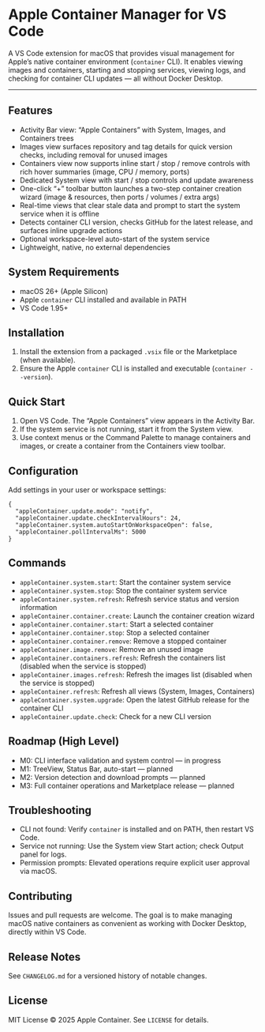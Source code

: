 # Apple Container Manager for VS Code

A VS Code extension for macOS that provides visual management for Apple’s native container environment (`container` CLI). It enables viewing images and containers, starting and stopping services, viewing logs, and checking for container CLI updates — all without Docker Desktop.

---

## Features
- Activity Bar view: “Apple Containers” with System, Images, and Containers trees
- Images view surfaces repository and tag details for quick version checks, including removal for unused images
- Containers view now supports inline start / stop / remove controls with rich hover summaries (image, CPU / memory, ports)
- Dedicated System view with start / stop controls and update awareness
- One-click “+” toolbar button launches a two-step container creation wizard (image & resources, then ports / volumes / extra args)
- Real-time views that clear stale data and prompt to start the system service when it is offline
- Detects container CLI version, checks GitHub for the latest release, and surfaces inline upgrade actions
- Optional workspace-level auto-start of the system service
- Lightweight, native, no external dependencies

## System Requirements
- macOS 26+ (Apple Silicon)
- Apple `container` CLI installed and available in PATH
- VS Code 1.95+

## Installation
1. Install the extension from a packaged `.vsix` file or the Marketplace (when available).
2. Ensure the Apple `container` CLI is installed and executable (`container --version`).

## Quick Start
1. Open VS Code. The “Apple Containers” view appears in the Activity Bar.
2. If the system service is not running, start it from the System view.
3. Use context menus or the Command Palette to manage containers and images, or create a container from the Containers view toolbar.

## Configuration
Add settings in your user or workspace settings:

```jsonc
{
  "appleContainer.update.mode": "notify",
  "appleContainer.update.checkIntervalHours": 24,
  "appleContainer.system.autoStartOnWorkspaceOpen": false,
  "appleContainer.pollIntervalMs": 5000
}
```

## Commands
- `appleContainer.system.start`: Start the container system service
- `appleContainer.system.stop`: Stop the container system service
- `appleContainer.system.refresh`: Refresh service status and version information
- `appleContainer.container.create`: Launch the container creation wizard
- `appleContainer.container.start`: Start a selected container
- `appleContainer.container.stop`: Stop a selected container
- `appleContainer.container.remove`: Remove a stopped container
- `appleContainer.image.remove`: Remove an unused image
- `appleContainer.containers.refresh`: Refresh the containers list (disabled when the service is stopped)
- `appleContainer.images.refresh`: Refresh the images list (disabled when the service is stopped)
- `appleContainer.refresh`: Refresh all views (System, Images, Containers)
- `appleContainer.system.upgrade`: Open the latest GitHub release for the container CLI
- `appleContainer.update.check`: Check for a new CLI version

## Roadmap (High Level)
- M0: CLI interface validation and system control — in progress
- M1: TreeView, Status Bar, auto-start — planned
- M2: Version detection and download prompts — planned
- M3: Full container operations and Marketplace release — planned

## Troubleshooting
- CLI not found: Verify `container` is installed and on PATH, then restart VS Code.
- Service not running: Use the System view Start action; check Output panel for logs.
- Permission prompts: Elevated operations require explicit user approval via macOS.

## Contributing
Issues and pull requests are welcome. The goal is to make managing macOS native containers as convenient as working with Docker Desktop, directly within VS Code.

## Release Notes
See `CHANGELOG.md` for a versioned history of notable changes.

## License
MIT License © 2025 Apple Container. See `LICENSE` for details.
